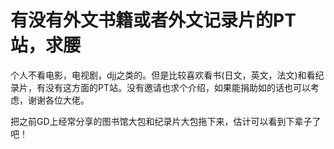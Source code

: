 # 有没有外文书籍或者外文记录片的PT站，求腰


个人不看电影，电视剧，djj之类的。但是比较喜欢看书(日文，英文，法文)和看纪录片，有没有这方面的PT站。没有邀请也求个介绍，如果能捐助如的话也可以考虑，谢谢各位大佬。<br />
<img id="aimg_Z1glS" onclick="zoom(this, this.src, 0, 0, 0)" class="zoom" src="https://image.yorunano.com/images/2020/10/27/647a7eb24cde9fd0eef4b9d66b001a74.png" onmouseover="img_onmouseoverfunc(this)" onload="thumbImg(this)" border="0" alt="" />

把之前GD上经常分享的图书馆大包和纪录片大包拖下来，估计可以看到下辈子了吧！
